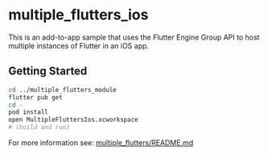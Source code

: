 # multiple_flutters_ios

This is an add-to-app sample that uses the Flutter Engine Group API to host
multiple instances of Flutter in an iOS app.

## Getting Started

```sh
cd ../multiple_flutters_module
flutter pub get
cd -
pod install
open MultipleFluttersIos.xcworkspace
# (build and run)
```

For more information see: [multiple_flutters/README.md](../README.md)
